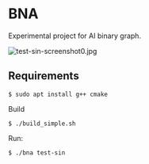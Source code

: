 # BNA

Experimental project for AI binary graph.

![test-sin-screenshot0.jpg](https://raw.githubusercontent.com/sea-kg/bna/master/contrib/test-sin-screenshot0.jpg)

## Requirements

```
$ sudo apt install g++ cmake
```

Build
```
$ ./build_simple.sh
```

Run:
```
$ ./bna test-sin
```
